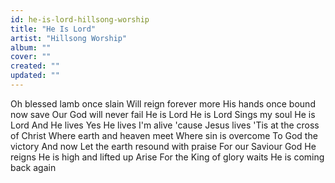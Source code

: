 ```yaml
---
id: he-is-lord-hillsong-worship
title: "He Is Lord"
artist: "Hillsong Worship"
album: ""
cover: ""
created: ""
updated: ""
---
```


Oh blessed lamb once slain
Will reign forever more
His hands once bound now save
Our God will never fail
He is Lord
He is Lord
Sings my soul
He is Lord
And He lives
Yes He lives
I'm alive 'cause Jesus lives
'Tis at the cross of Christ
Where earth and heaven meet
Where sin is overcome
To God the victory
And now
Let the earth resound with praise
For our Saviour God He reigns
He is high and lifted up
Arise
For the King of glory waits
He is coming back again